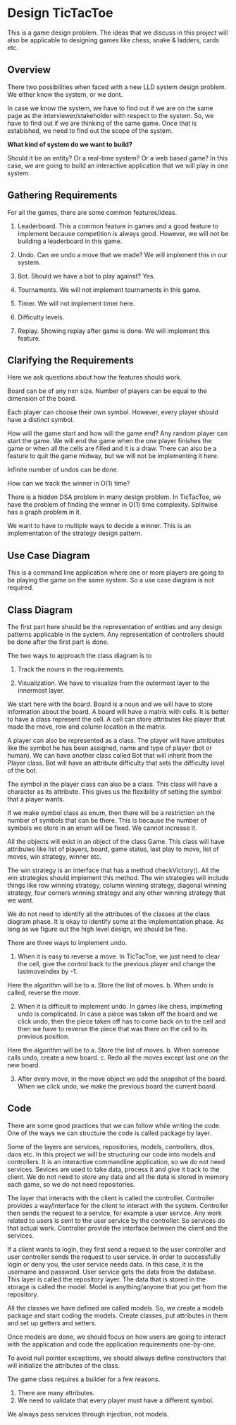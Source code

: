 # Design TicTacToe

This is a game design problem. The ideas that we discuss in this project will also be applicable to designing games like chess, snake & ladders, cards etc.

## Overview

There two possibilities when faced with a new LLD system design problem. We either know the system, or we dont. 

In case we know the system, we have to find out if we are on the same page as the interviewer/stakeholder with respect to the system. So, we have to find out if we are thinking of the same game. Once that is estabished, we need to find out the scope of the system.

**What kind of system do we want to build?** 

Should it be an entity? Or a real-time system? Or a web based game? In this case, we are going to build an interactive application that we will play in one system.

## Gathering Requirements

For all the games, there are some common features/ideas.

1. Leaderboard. This a common feature in games and a good feature to implement because competition is always good. However, we will not be building a leaderboard in this game. 

2. Undo. Can we undo a move that we made? We will implement this in our system.

3. Bot. Should we have a bot to play against? Yes.

4. Tournaments. We will not implement tournaments in this game.

5. Timer. We will not implement timer here.

6. Difficulty levels.

7. Replay. Showing replay after game is done. We will implement this feature.

## Clarifying the Requirements

Here we ask questions about how the features should work.

Board can be of any nxn size. Number of players can be equal to the dimension of the board.

Each player can choose their own symbol. However, every player should have a distinct symbol.

How will the game start and how will the game end? Any random player can start the game. We will end the game when the one player finishes the game or when all the cells are filled and it is a draw. There can also be a feature to quit the game midway, but we will not be implementing it here.

Infinite number of undos can be done.

How can we track the winner in O(1) time?

There is a hidden DSA problem in many design problem. In TicTacToe, we have the problem of finding the winner in O(1) time complexity. Splitwise has a graph problem in it.

We want to have to multiple ways to decide a winner. This is an implementation of the strategy design pattern.

## Use Case Diagram

This is a command line application where one or more players are going to be playing the game on the same system. So a use case diagram is not required.

## Class Diagram

The first part here should be the representation of entities and any design patterns applicable in the system. Any representation of controllers should be done after the first part is done.

The two ways to approach the class diagram is to

1. Track the nouns in the requirements.

2. Visualization. We have to visualize from the outermost layer to the innermost layer.

We start here with the board. Board is a noun and we will have to store information about the board. A board will have a matrix with cells. It is better to have a class represent the cell. A cell can store attributes like player that made the move, row and column location in the matrix. 

A player can also be represented as a class. The player will have attributes like the symbol he has been assigned, name and type of player (bot or human). We can have another class called Bot that will inherit from the Player class. Bot will have an attribute difficulty that sets the difficulty level of the bot.

The symbol in the player class can also be a class. This class will have a character as its attribute. This gives us the flexibility of setting the symbol that a player wants. 

If we make symbol class as enum, then there will be a restriction on the number of symbols that can be there. This is because the number of symbols we store in an enum will be fixed. We cannot increase it. 

All the objects will exist in an object of the class Game. This class will have attributes like list of players, board, game status, last play to move, list of moves, win strategy, winner etc.

The win strategy is an interface that has a method checkVictory(). All the win strategies should implement this method. The win strategies will include things like row winning strategy, column winning strategy, diagonal winning strategy, four corners winning strategy and any other winning strategy that we want. 

We do not need to identify all the attributes of the classes at the class diagram phase. It is okay to identify some at the implementation phase. As long as we figure out the high level design, we should be fine.

There are three ways to implement undo.

1. When it is easy to reverse a move. In TicTacToe, we just need to clear the cell, give the control back to the previous player and change the lastmoveindex by -1.

Here the algorithm will be to 
a. Store the list of moves. 
b. When undo is called, reverse the move.

2. When it is difficult to implement undo. In games like chess, implmeting undo is complicated. In case a piece was taken off the board and we click undo, then the piece taken off has to come back on to the cell and then we have to reverse the piece that was there on the cell to its previous position.

Here the algorithm will be to
a. Store the list of moves.
b. When someone calls undo, create a new board.
c. Redo all the moves except last one on the new board.

3. After every move, in the move object we add the snapshot of the board. When we click undo, we make the previous board the current board.

## Code

There are some good practices that we can follow while writing the code. One of the ways we can structure the code is called package by layer.

Some of the layers are services, repositories, models, controllers, dtos, daos etc. In this project we will be structuring our code into models and controllers. It is an interactive commandline application, so we do not need services. Sevices are used to take data, process it and give it back to the client. We do not need to store any data and all the data is stored in memory each game, so we do not need repositories.

The layer that interacts with the client is called the controller. Controller provides a way/interface for the client to interact with the system. Controller then sends the request to a service, for example a user service. Any work related to users is sent to the user service by the controller. So services do that actual work. Controller provide the interface between the client and the services.

If a client wants to login, they first send a request to the user controller and user controller sends the request to user service. In order to successfully login or deny you, the user service needs data. In this case, it is the username and password. User service gets the data from the database. This layer is called the repository layer. The data that is stored in the storage is called the model. Model is anything/anyone that you get from the repository.

All the classes we have defined are called models. So, we create a models package and start coding the models. Create classes, put attributes in them and set up getters and setters.

Once models are done, we should focus on how users are going to interact with the application and code the application requirements one-by-one.

To avoid null pointer exceptions, we should always define constructors that will initialize the attributes of the class.

The game class requires a builder for a few reasons. 

1. There are many attributes.
2. We need to validate that every player must have a different symbol.


We always pass services through injection, not models.






